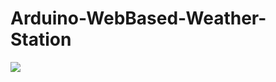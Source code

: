 <h1>Arduino-WebBased-Weather-Station</h1>

<img src = "https://user-images.githubusercontent.com/11696874/78469800-f15ea700-772c-11ea-9fcb-70e8d113f4eb.png">
